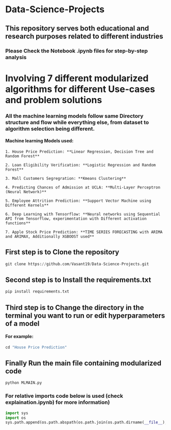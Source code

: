# Data-Science-Projects
## This repository serves both educational and research purposes related to different industries
### Please Check the Notebook .ipynb files for step-by-step analysis

# Involving 7 different modularized algorithms for different Use-cases and problem solutions
### All the machine learning models follow same Directory structure and flow while everything else, from dataset to algorithm selection being different. 
#### Machine learning Models used:
`1. House Price Prediction: **Linear Regression, Decision Tree and Random Forest**`

`2. Loan Eligibility Verification: **Logistic Regression and Random Forest**`

`3. Mall Customers Segregration: **Kmeans Clustering**`

`4. Predicting Chances of Admission at UCLA: **Multi-Layer Perceptron (Neural Network)**`

`5. Employee Attrition Prediction: **Support Vector Machine using Different Kernels**`

`6. Deep Learning with Tensorflow: **Neural networks using Sequential API from Tensorflow, experimentation with Different activation functions**`

`7. Apple Stock Price Prediction: **TIME SERIES FORECASTING with ARIMA and ARIMAX, Additionally XGBOOST used**`

## First step is to Clone the repository
```python
git clone https://github.com/Vasant19/Data-Science-Projects.git
```
## Second step is to Install the requirements.txt
```python
pip install requirements.txt
```

## Third step is to Change the directory in the terminal you want to run or edit hyperparameters of a model
#### For example: 
```python
cd "House Price Prediction"
```

## Finally Run the main file containing modularized code
```python
python MLMAIN.py
```
### For relative imports code below is used (check explaination.ipynb) for more information)
```python
import sys
import os
sys.path.append(os.path.abspath(os.path.join(os.path.dirname(__file__), '../../')))
```
